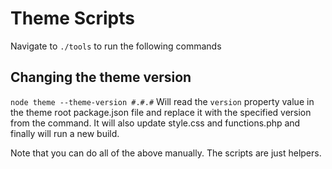 # Theme Scripts

Navigate to `./tools` to run the following commands

## Changing the theme version

`node theme --theme-version #.#.#`
Will read the `version` property value in the theme root package.json file and replace it with the specified version from the command. It will also update style.css and functions.php and finally will run a new build.

Note that you can do all of the above manually. The scripts are just helpers.
